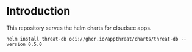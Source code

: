 # Introduction

This repository serves the helm charts for cloudsec apps.

```
helm install threat-db oci://ghcr.io/appthreat/charts/threat-db --version 0.5.0
```
